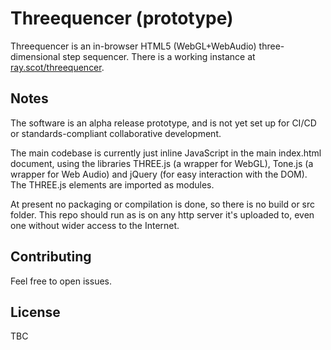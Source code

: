 # Threequencer (prototype)

Threequencer is an in-browser HTML5 (WebGL+WebAudio) three-dimensional step sequencer. There is a working instance at [ray.scot/threequencer](https://ray.scot/threequencer).

## Notes

The software is an alpha release prototype, and is not yet set up for CI/CD or standards-compliant collaborative development. 

The main codebase is currently just inline JavaScript in the main index.html document, using the libraries THREE.js (a wrapper for WebGL), Tone.js (a wrapper for Web Audio) and jQuery (for easy interaction with the DOM). The THREE.js elements are imported as modules.

At present no packaging or compilation is done, so there is no build or src folder. This repo should run as is on any http server it's uploaded to, even one without wider access to the Internet.

## Contributing
Feel free to open issues.

## License
TBC